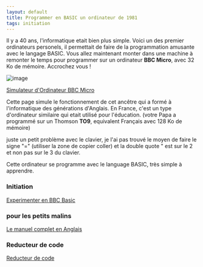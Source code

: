 ```yaml
---
layout: default
title: Programmer en BASIC un ordinateur de 1981
tags: initiation
---
```

Il y a 40 ans, l'informatique etait bien plus simple.
Voici un des premier ordinateurs personels, il permettait de faire de la programmation amusante avec le langage BASIC.
Vous allez maintenant monter dans une machine à remonter le temps pour programmer sur un ordinateur **BBC Micro**, avec 32 Ko de mémoire. Accrochez vous !

![image](https://upload.wikimedia.org/wikipedia/commons/3/32/BBC_Micro_Front_Restored.jpg)

[Simulateur d'Ordinateur BBC Micro](https://bbc.godbolt.org/)

Cette page simule le fonctionnement de cet ancêtre qui a formé à l'informatique des générations d'Anglais. En France, c'est un type d'ordinateur similaire qui etait utilisé pour l'éducation. (votre Papa a programmé sur un Thomson **TO9**, equivalent Français avec 128 Ko de mémoire)

juste un petit problème avec le clavier, je l'ai pas trouvé le moyen de faire le signe "=" (utiliser la zone de copier coller) et la double quote " est sur le 2 et non pas sur le 3 du clavier.

Cette ordinateur se programme avec le language BASIC, très simple à apprendre.

### Initiation

[Experimenter en BBC Basic](https://sylvain69780.github.io/digital-culture/2020/12/01/manuel-bbc-basic-fr.html)

### pour les petits malins

[Le manuel complet en Anglais](http://bbc.nvg.org/doc/BBCUserGuide-1.00.pdf)

### Reducteur de code

[Reducteur de code](https://8bitkick.github.io/vdu/)


